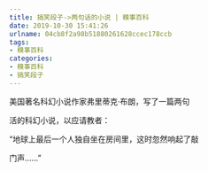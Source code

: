 ```yaml
---
title: 搞笑段子->两句话的小说 | 糗事百科
date: 2019-10-30 15:41:26
urlname: 04cb8f2a98b51880261628ccec178ccb
tags: 
- 糗事百科
categories:
- 糗事百科
- 搞笑段子
---
```

美国著名科幻小说作家弗里蒂克·布朗，写了一篇两句

活的科幻小说，以应请教者：

“地球上最后一个人独自坐在房间里，这时忽然响起了敲

门声……”


